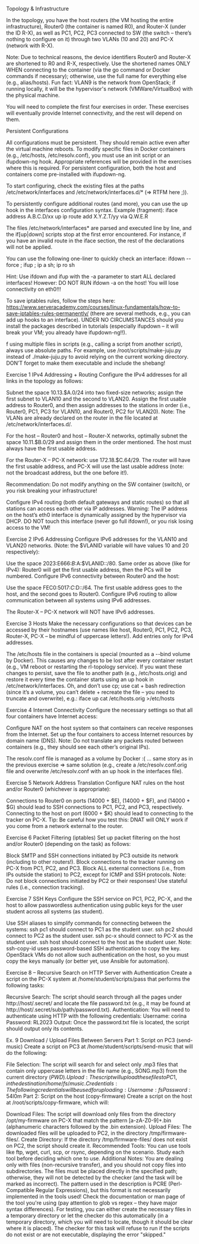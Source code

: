 Topology & Infrastructure

In the topology, you have the host routers (the VM hosting the entire infrastructure), Router0 (the container is named R0), and Router-X (under the ID R-X), as well as PC1, PC2, PC3 connected to SW (the switch – there’s nothing to configure on it) through two VLANs (10 and 20) and PC-X (network with R-X).

Note: Due to technical reasons, the device identifiers Router0 and Router-X are shortened to R0 and R-X, respectively. Use the shortened names ONLY WHEN connecting to the container (via the go command or Docker commands if necessary); otherwise, use the full name for everything else (e.g., alias/hosts).
Fun fact: VLAN9 is the network from OpenStack; if running locally, it will be the hypervisor's network (VMWare/VirtualBox) with the physical machine.

You will need to complete the first four exercises in order. These exercises will eventually provide Internet connectivity, and the rest will depend on them.

Persistent Configurations

All configurations must be persistent. They should remain active even after the virtual machine reboots.
To modify specific files in Docker containers (e.g., /etc/hosts, /etc/resolv.conf), you must use an init script or an ifupdown-ng hook. Appropriate references will be provided in the exercises where this is required. For persistent configuration, both the host and containers come pre-installed with ifupdown-ng.

To start configuring, check the existing files at the paths /etc/network/interfaces and /etc/network/interfaces.d/* (⇒ RTFM here ;)).

To persistently configure additional routes (and more), you can use the up hook in the interfaces configuration syntax. Example (fragment):
    iface <intf>
      address A.B.C.D/xx
      up ip route add X.Y.Z.T/yy via Q.W.E.R

The files /etc/network/interfaces* are parsed and executed line by line, and the if[up|down] scripts stop at the first error encountered. For instance, if you have an invalid route in the iface section, the rest of the declarations will not be applied.

You can use the following one-liner to quickly check an interface:
    ifdown --force <intf>; ifup <intf>; ip a sh; ip ro sh

Hint: Use ifdown and ifup with the -a parameter to start ALL declared interfaces!
However: DO NOT RUN ifdown -a on the host! You will lose connectivity on eth0!!!

To save iptables rules, follow the steps here: https://www.serveracademy.com/courses/linux-fundamentals/how-to-save-iptables-rules-permanently/ (there are several methods, e.g., you can add up hooks to an interface). UNDER NO CIRCUMSTANCES should you install the packages described in tutorials (especially ifupdown – it will break your VM; you already have ifupdown-ng!!).

f using multiple files in scripts (e.g., calling a script from another script), always use absolute paths. For example, use /root/scripts/make-juju.py instead of ./make-juju.py to avoid relying on the current working directory.
DON’T forget to make them executable and include the shebang!

Exercise 1 IPv4 Addressing + Routing
Configure the IPv4 addresses for all links in the topology as follows:

Subnet the space 10.13.$A.0/24 into two fixed-size networks; assign the first subnet to VLAN10 and the second to VLAN20. Assign the first usable address to Router0, and then assign addresses to the stations in order (i.e., Router0, PC1, PC3 for VLAN10, and Router0, PC2 for VLAN20). Note: The VLANs are already declared on the router in the file located at /etc/network/interfaces.d/.

For the host – Router0 and host – Router-X networks, optimally subnet the space 10.11.$B.0/29 and assign them in the order mentioned. The host must always have the first usable address.

For the Router-X – PC-X network: use 172.18.$C.64/29. The router will have the first usable address, and PC-X will use the last usable address (note: not the broadcast address, but the one before it!).

Recommendation: Do not modify anything on the SW container (switch), or you risk breaking your infrastructure!

Configure IPv4 routing (both default gateways and static routes) so that all stations can access each other via IP addresses.
Warning: The IP address on the host’s eth0 interface is dynamically assigned by the hypervisor via DHCP. DO NOT touch this interface (never go full ifdown!), or you risk losing access to the VM!

Exercise 2  IPv6 Addressing
Configure IPv6 addresses for the VLAN10 and VLAN20 networks. (Note: the $VLANID variable will have values 10 and 20 respectively):

Use the space 2023:E666:$B:$A:$VLANID::/80.
Same order as above (like for IPv4): Router0 will get the first usable address, then the PCs will be numbered.
Configure IPv6 connectivity between Router0 and the host:

Use the space FEC0:5017:$C:$D::/64.
The first usable address goes to the host, and the second goes to Router0.
Configure IPv6 routing to allow communication between all systems using IPv6 addresses.

The Router-X – PC-X network will NOT have IPv6 addresses.

Exercise 3  Hosts
Make the necessary configurations so that devices can be accessed by their hostnames (use names like host, Router0, PC1, PC2, PC3, Router-X, PC-X – be mindful of uppercase letters!). Add entries only for IPv4 addresses.

The /etc/hosts file in the containers is special (mounted as a --bind volume by Docker). This causes any changes to be lost after every container restart (e.g., VM reboot or restarting the rl-topology service).
If you want these changes to persist, save the file to another path (e.g., /etc/hosts.orig) and restore it every time the container starts using an up hook in /etc/network/interfaces.
Oh, and don’t use cp; use cat + bash redirection (since it’s a volume, you can’t delete + recreate the file – you need to truncate and overwrite), e.g.:
    iface <intf>
      up cat /etc/hosts.orig >/etc/hosts

Exercise 4  Internet Connectivity
Configure the necessary settings so that all four containers have Internet access:

Configure NAT on the host system so that containers can receive responses from the Internet.
Set up the four containers to access Internet resources by domain name (DNS).
Note: Do not translate any packets routed between containers (e.g., they should see each other’s original IPs).

The resolv.conf file is managed as a volume by Docker :( … same story as in the previous exercise ⇒ same solution (e.g., create a /etc/resolv.conf.orig file and overwrite /etc/resolv.conf with an up hook in the interfaces file).

Exercise 5  Network Address Translation
Configure NAT rules on the host and/or Router0 (whichever is appropriate):

Connections to Router0 on ports (14000 + $E), (14000 + $F), and (14000 + $G) should lead to SSH connections to PC1, PC2, and PC3, respectively.
Connecting to the host on port (6000 + $K) should lead to connecting to the tracker on PC-X.
Tip: Be careful how you test this: DNAT will ONLY work if you come from a network external to the router.

Exercise 6  Packet Filtering (iptables)
Set up packet filtering on the host and/or Router0 (depending on the task) as follows:

Block SMTP and SSH connections initiated by PC3 outside its network (including to other routers!).
Block connections to the tracker running on PC-X from PC1, PC2, and PC3.
Block ALL external connections (i.e., from IPs outside the station) to PC2, except for ICMP and SSH protocols.
Note: Do not block connections initiated by PC2 or their responses! Use stateful rules (i.e., connection tracking).

Exercise 7 SSH Keys
Configure the SSH service on PC1, PC2, PC-X, and the host to allow passwordless authentication using public keys for the user student across all systems (as student).

Use SSH aliases to simplify commands for connecting between the systems:
ssh pc1 should connect to PC1 as the student user.
ssh pc2 should connect to PC2 as the student user.
ssh pc-x should connect to PC-X as the student user.
ssh host should connect to the host as the student user.
Note: ssh-copy-id uses password-based SSH authentication to copy the key. OpenStack VMs do not allow such authentication on the host, so you must copy the keys manually (or better yet, use Ansible for automation).

Exercise 8  – Recursive Search on HTTP Server with Authentication
Create a script on the PC-X system at /home/student/scripts/pass that performs the following tasks:

Recursive Search: The script should search through all the pages under http://host/.secret/ and locate the file password.txt (e.g., it may be found at http://host/.secret/sub/path/password.txt).
Authentication: You will need to authenticate using HTTP with the following credentials:
Username: corina
Password: RL2023
Output: Once the password.txt file is located, the script should output only its contents.

Ex. 9 Download / Upload Files Between Servers
Part 1: Script on PC3 (send-music)
Create a script on PC3 at /home/student/scripts/send-music that will do the following:

File Selection: The script will search for and select only .mp3 files that contain only uppercase letters in the file name (e.g., SONG.mp3) from the current directory ($PWD).
Upload: The script will upload these files to PC1, in the destination /home/fs/music.
Credentials: The following credentials will be used for uploading:
Username: fs
Password: 5$4l0m
Part 2: Script on the host (copy-firmware)
Create a script on the host at /root/scripts/copy-firmware, which will:

Download Files: The script will download only files from the directory /opt/my-firmware on PC-X that match the pattern [a-zA-Z0-9]+\.bin (alphanumeric characters followed by the .bin extension).
Upload Files: The downloaded files will be uploaded to PC2, in the directory /tmp/firmware-files/.
Create Directory: If the directory /tmp/firmware-files/ does not exist on PC2, the script should create it.
Recommended Tools:
You can use tools like ftp, wget, curl, scp, or rsync, depending on the scenario. Study each tool before deciding which one to use.
Additional Notes:
You are dealing only with files (non-recursive transfer), and you should not copy files into subdirectories. The files must be placed directly in the specified path; otherwise, they will not be detected by the checker (and the task will be marked as incorrect).
The pattern used in the description is PCRE (Perl-Compatible Regular Expressions), but this format is not necessarily implemented in the tools used! Check the documentation or man page of the tool you're using (pay attention to glob vs regex – they have major syntax differences).
For testing, you can either create the necessary files in a temporary directory or let the checker do this automatically (in a temporary directory, which you will need to locate, though it should be clear where it is placed).
The checker for this task will refuse to run if the scripts do not exist or are not executable, displaying the error "skipped."
